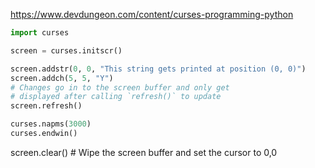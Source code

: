 https://www.devdungeon.com/content/curses-programming-python

```py
import curses

screen = curses.initscr()

screen.addstr(0, 0, "This string gets printed at position (0, 0)")
screen.addch(5, 5, "Y")
# Changes go in to the screen buffer and only get
# displayed after calling `refresh()` to update
screen.refresh()

curses.napms(3000)
curses.endwin()
```


screen.clear()   # Wipe the screen buffer and set the cursor to 0,0